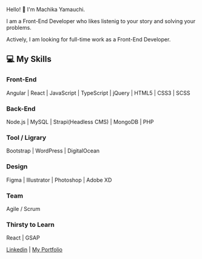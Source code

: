 Hello! 👋 I'm Machika Yamauchi.

I am a Front-End Developer who likes listenig to your story and solving your problems.

Actively, I am looking for full-time work as a Front-End Developer.

## 💻 My Skills

### Front-End

Angular | React | JavaScript | TypeScript | jQuery | HTML5 | CSS3 | SCSS

### Back-End

Node.js | MySQL | Strapi(Headless CMS) | MongoDB | PHP

### Tool / Ligrary

Bootstrap | WordPress | DigitalOcean

### Design

Figma | Illustrator | Photoshop | Adobe XD

### Team
Agile / Scrum

### Thirsty to Learn 
React | GSAP

[Linkedin](https://www.linkedin.com/in/machika-yamauchi/) | [My Portfolio](https://machikayamauchi.me/)
